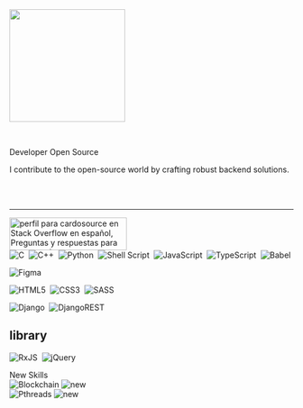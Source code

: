
 
<div style="display: inline-block;">
  <img align="left" width="205px" height="200px" src="https://avatars.githubusercontent.com/u/29387672?v=4">

  <p>&nbsp; </p>
</div>


  
  <p>Developer Open Source</p>
  <p>I contribute to the open-source world by crafting robust backend solutions.</p>
    <br/>
   <br/>
<hr/>

    
  <a  href="https://es.stackoverflow.com/users/329668/cardosource"><img src="https://es.stackoverflow.com/users/flair/329668.png" width="208" height="58" alt="perfil para cardosource en Stack Overflow en espa&#241;ol, Preguntas y respuestas para programadores y profesionales de la inform&#225;tica" title="perfil para cardosource en Stack Overflow en espa&#241;ol, Preguntas y respuestas para programadores y profesionales de la inform&#225;tica"></a>                
![C](https://img.shields.io/badge/c-%2300599C.svg?style=for-the-badge&logo=c&logoColor=white)&nbsp;&nbsp;![C++](https://img.shields.io/badge/c++-%2300599C.svg?style=for-the-badge&logo=c%2B%2B&logoColor=white)&nbsp;&nbsp;![Python](https://img.shields.io/badge/python-3670A0?style=for-the-badge&logo=python&logoColor=ffdd54)&nbsp;&nbsp;![Shell Script](https://img.shields.io/badge/shell_script-%23121011.svg?style=for-the-badge&logo=gnu-bash&logoColor=white)&nbsp;&nbsp;![JavaScript](https://img.shields.io/badge/javascript-%23323330.svg?style=for-the-badge&logo=javascript&logoColor=%23F7DF1E)&nbsp;&nbsp;![TypeScript](https://img.shields.io/badge/typescript-%23007ACC.svg?style=for-the-badge&logo=typescript&logoColor=white)&nbsp;&nbsp;![Babel](https://img.shields.io/badge/Babel-F9DC3e?style=for-the-badge&logo=babel&logoColor=black)                      
 


![Figma](https://img.shields.io/badge/figma-%23F24E1E.svg?style=for-the-badge&logo=figma&logoColor=white)

![HTML5](https://img.shields.io/badge/html5-%23E34F26.svg?style=for-the-badge&logo=html5&logoColor=white)&nbsp;&nbsp;![CSS3](https://img.shields.io/badge/css3-%231572B6.svg?style=for-the-badge&logo=css3&logoColor=white)&nbsp;&nbsp;![SASS](https://img.shields.io/badge/SASS-hotpink.svg?style=for-the-badge&logo=SASS&logoColor=white)

![Django](https://img.shields.io/badge/django-%23092E20.svg?style=for-the-badge&logo=django&logoColor=white)&nbsp;&nbsp;![DjangoREST](https://img.shields.io/badge/DJANGO-REST-ff1709?style=for-the-badge&logo=django&logoColor=white&color=ff1709&labelColor=gray)


## library
![RxJS](https://img.shields.io/badge/rxjs-%23B7178C.svg?style=for-the-badge&logo=reactivex&logoColor=white)&nbsp;&nbsp;![jQuery](https://img.shields.io/badge/jquery-%230769AD.svg?style=for-the-badge&logo=jquery&logoColor=white)

New Skills    
![Blockchain](https://img.shields.io/badge/Blockchain-0E76A8?style=for-the-badge&logo=blockchaindotcom&logoColor=white)&nbsp;![new](https://img.shields.io/badge/new-red?style=for-the-badge&logoColor=white)   
![Pthreads](https://img.shields.io/badge/Pthreads-0078D4?style=for-the-badge&logo=c&logoColor=white)&nbsp;![new](https://img.shields.io/badge/new-red?style=for-the-badge&logoColor=white)

<!-- Proudly created with GPRM ( https://gprm.itsvg.in ) -->
